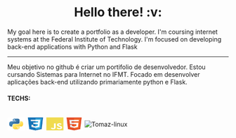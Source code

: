 <h1 align="center"> 
      Hello there!  :v:
</h1>
My goal here is to create a portfolio as a developer. I'm coursing internet systems at the Federal Institute of Technology. I'm focused on developing back-end applications with Python and Flask

<hr>
Meu objetivo no github é criar um portifolio de desenvolvedor. Estou cursando Sistemas para Internet no IFMT. Focado em desenvolver aplicações back-end utilizando primariamente python e Flask.

<h4> TECHS:</h4>
<div style="display: inline_block"><br>
  <img align="center" alt="Tomaz-Python" height="30" width="40" src="https://raw.githubusercontent.com/devicons/devicon/master/icons/python/python-original.svg">
  <img align="center" alt="Tomaz-CSS" height="30" width="40" src="https://raw.githubusercontent.com/devicons/devicon/master/icons/css3/css3-original.svg">
  <img align="center" alt="Tomaz-Js" height="30" width="40" src="https://raw.githubusercontent.com/devicons/devicon/master/icons/javascript/javascript-plain.svg">
  <img align="center" alt="Tomaz-HTML" height="30" width="40" src="https://raw.githubusercontent.com/devicons/devicon/master/icons/html5/html5-original.svg">
  <img align="center" alt="Tomaz-linux" height="30" width="40" src="https://cdn.jsdelivr.net/gh/devicons/devicon/icons/linux/linux-original.svg">
</div>
